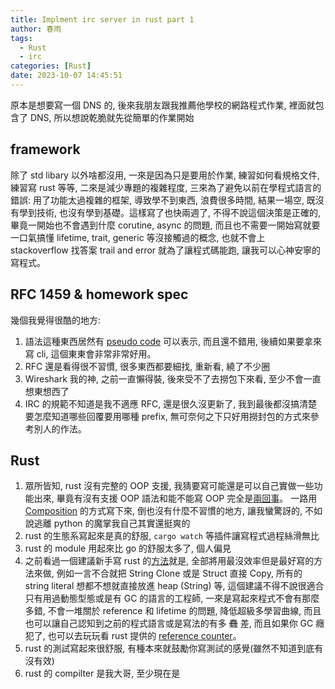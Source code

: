 ```yaml
---
title: Implment irc server in rust part 1
author: 春雨
tags:
  - Rust
  - irc
categories: [Rust]
date: 2023-10-07 14:45:51
---
```



原本是想要寫一個 DNS 的, 後來我朋友跟我推薦他學校的網路程式作業, 裡面就包含了 DNS, 所以想說乾脆就先從簡單的作業開始

## framework
除了 std libary 以外啥都沒用, 一來是因為只是要用於作業, 練習如何看規格文件, 練習寫 rust 等等, 二來是減少專題的複雜程度, 三來為了避免以前在學程式語言的錯誤: 用了功能太過複雜的框架, 導致學不到東西, 浪費很多時間, 結果一場空, 既沒有學到技術, 也沒有學到基礎。這樣寫了也快兩週了, 不得不說這個決策是正確的, 畢竟一開始也不會遇到什麼 corutine, async 的問題, 而且也不需要一開始寫就要一口氣搞懂 lifetime, trait, generic 等沒接觸過的概念, 也就不會上 stackoverflow 找答案 trail and error 就為了讓程式碼能跑, 讓我可以心神安寧的寫程式。

## RFC 1459 & homework spec
幾個我覺得很酷的地方:
1. 語法這種東西居然有 [pseudo code](https://www.freecodecamp.org/news/what-are-bnf-and-ebnf/) 可以表示, 而且還不錯用, 後續如果要拿來寫 cli, 這個東東會非常非常好用。
2. RFC 還是看得很不習慣, 很多東西都要細找, 重新看, 繞了不少圈
3. Wireshark 我的神, 之前一直懶得裝, 後來受不了去撈包下來看, 至少不會一直想東想西了
8. IRC 的規範不知道是我不適應 RFC, 還是很久沒更新了, 我到最後都沒搞清楚要怎麼知道哪些回覆要用哪種 prefix, 無可奈何之下只好用撈封包的方式來參考別人的作法。


## Rust 
1. 眾所皆知, rust 沒有完整的 OOP 支援, 我猜要寫可能還是可以自己實做一些功能出來, 畢竟有沒有支援 OOP 語法和能不能寫 OOP 完全是[兩回事](https://hackmd.io/@sysprog/c-oop)。 一路用 [Composition](https://www.youtube.com/watch?v=hxGOiiR9ZKg&ab_channel=CodeAesthetic) 的方式寫下來, 倒也沒有什麼不習慣的地方, 讓我蠻驚訝的, 不如說逃離 python 的魔掌我自己其實還挺爽的
2. rust 的生態系寫起來是真的舒服, `cargo watch` 等插件讓寫程式過程絲滑無比
3. rust 的 module 用起來比 go 的舒服太多了, 個人偏見
4. 之前看過一個建議新手寫 rust 的[方法](https://youtu.be/2hXNd6x9sZs?si=POoo3vx7464yVOGH&t=555)就是, 全部將用最沒效率但是最好寫的方法來做, 例如一言不合就把 String Clone 或是 Struct 直接 Copy, 所有的 string literal 想都不想就直接放進 heap (String) 等, 這個建議不得不說很適合只有用過動態型態或是有 GC 的語言的工程師, 一來是寫起來程式不會有那麼多錯, 不會一堆關於 reference 和 lifetime 的問題, 降低超級多學習曲線, 而且也可以讓自己認知到之前的程式語言或是寫法的有多 ~~蠢~~ 差, 而且如果你 GC 癮犯了, 也可以去玩玩看 rust 提供的 [reference counter](https://doc.rust-lang.org/book/ch15-04-rc.html)。
5. rust 的測試寫起來很舒服, 有種本來就鼓勵你寫測試的感覺(雖然不知道到底有沒有效)
6. rust 的 compilter 是我大哥, 至少現在是